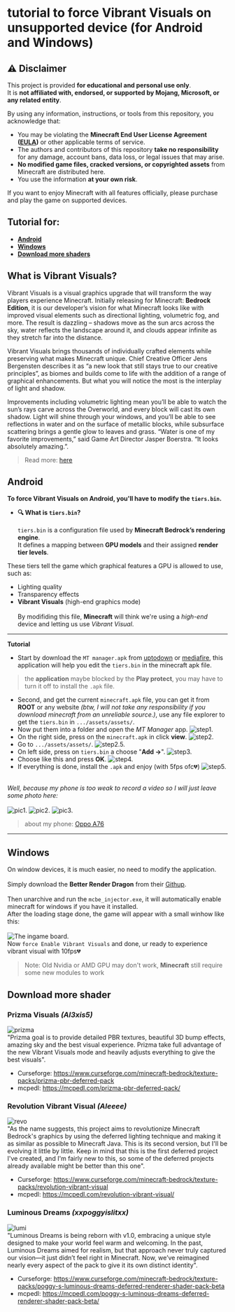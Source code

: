 # tutorial to force Vibrant Visuals on unsupported device (for Android and Windows)
## ⚠️ Disclaimer

This project is provided **for educational and personal use only**.  
It is **not affiliated with, endorsed, or supported by Mojang, Microsoft, or any related entity**.  

By using any information, instructions, or tools from this repository, you acknowledge that:

- You may be violating the **Minecraft End User License Agreement ([EULA](https://www.minecraft.net/en-us/eula))** or other applicable terms of service.  
- The authors and contributors of this repository **take no responsibility** for any damage, account bans, data loss, or legal issues that may arise.  
- **No modified game files, cracked versions, or copyrighted assets** from Minecraft are distributed here.  
- You use the information **at your own risk**.  

If you want to enjoy Minecraft with all features officially, please purchase and play the game on supported devices.  

## Tutorial for:
- **[Android](https://github.com/Iz-HaruVN/force-Vibrant-Visuals-for-unsupported-device/tree/main?tab=readme-ov-file#android)**
- **[Windows](https://github.com/Iz-HaruVN/force-Vibrant-Visuals-for-unsupported-device/tree/main?tab=readme-ov-file#windows)**
- **[Download more shaders](https://github.com/Iz-HaruVN/force-Vibrant-Visuals-for-unsupported-device?tab=readme-ov-file#download-more-shader)**
## **What is Vibrant Visuals?**
Vibrant Visuals is a visual graphics upgrade that will transform the way players experience Minecraft. Initially releasing for Minecraft: **Bedrock Edition**, it is our developer’s vision for what Minecraft looks like with improved visual elements such as directional lighting, volumetric fog, and more. The result is dazzling – shadows move as the sun arcs across the sky, water reflects the landscape around it, and clouds appear infinite as they stretch far into the distance. 

Vibrant Visuals brings thousands of individually crafted elements while preserving what makes Minecraft unique. Chief Creative Officer Jens Bergensten describes it as “a new look that still stays true to our creative principles”, as biomes and builds come to life with the addition of a range of graphical enhancements. But what you will notice the most is the interplay of light and shadow. 

Improvements including volumetric lighting mean you’ll be able to watch the sun’s rays carve across the Overworld, and every block will cast its own shadow. Light will shine through your windows, and you’ll be able to see reflections in water and on the surface of metallic blocks, while subsurface scattering brings a gentle glow to leaves and grass. “Water is one of my favorite improvements,” said Game Art Director Jasper Boerstra. “It looks absolutely amazing.”.
> Read more: [here](https://www.minecraft.net/en-us/article/minecraft-vibrant-visuals)
## Android
**To force Vibrant Visuals on Android, you'll have to modify the `tiers.bin`.**
- **🔍 What is `tiers.bin`?**\
 \
`tiers.bin` is a configuration file used by **Minecraft Bedrock’s rendering engine**.  
It defines a mapping between **GPU models** and their assigned **render tier levels**.  

These tiers tell the game which graphical features a GPU is allowed to use, such as:
- Lighting quality  
- Transparency effects  
- **Vibrant Visuals** (high-end graphics mode)\
 \
By modifiding this file, **Minecraft** will think we're using a *high-end* device and letting us use *Vibrant Visual*.
---
**Tutorial**
- Start by download the `MT manager.apk` from [uptodown](https://mt-manager.en.uptodown.com/android) or [mediafire](https://www.mediafire.com/file/2h6p0ep9hkaxxcs/mt-manager-2-19-0.apk/file), this application will help you edit the `tiers.bin` in the minecraft apk file.
> the **application** maybe blocked by the **Play protect**, you may have to turn it off to install the `.apk` file.
- Second, and get the current `minecraft.apk` file, you can get it from **ROOT** or any website *(btw, I will not take any responsibility if you download minecraft from an unreliable source.)*, use any file explorer to get the `tiers.bin` in `.../assets/assets/`.
- Now put them into a folder and open the *MT Manager* app.
![step1.](https://github.com/Iz-HaruVN/force-Vibrant-Visuals-for-unsupported-device/blob/main/assets/1.jpg)
- On the right side, press on the `minecraft.apk` in click **view**.
![step2.](https://github.com/Iz-HaruVN/force-Vibrant-Visuals-for-unsupported-device/blob/main/assets/2.jpg)
- Go to `.../assets/assets/`.
![step2.5.](https://github.com/Iz-HaruVN/force-Vibrant-Visuals-for-unsupported-device/blob/main/assets/2.5.jpg)
- On left side, press on `tiers.bin` a choose "**Add ->**".
![step3.](https://github.com/Iz-HaruVN/force-Vibrant-Visuals-for-unsupported-device/blob/main/assets/3.jpg)
- Choose like this and press **OK**.
![step4.](https://github.com/Iz-HaruVN/force-Vibrant-Visuals-for-unsupported-device/blob/main/assets/4.jpg)
- If everything is done, install the `.apk` and enjoy (with 5fps ofc💔)
![step5.](https://github.com/Iz-HaruVN/force-Vibrant-Visuals-for-unsupported-device/blob/main/assets/5.jpg)

 \
 *Well, because my phone is too weak to record a video so I will just leave some photo here:*\
  \
 ![pic1.](https://github.com/Iz-HaruVN/force-Vibrant-Visuals-for-unsupported-device/blob/main/assets/Screenshot_2025-09-13-20-13-45-66_2cbc9fd271adfa2ebd7600c42501803f.jpg)
 ![pic2.](https://github.com/Iz-HaruVN/force-Vibrant-Visuals-for-unsupported-device/blob/main/assets/Screenshot_2025-09-15-16-19-51-13_2cbc9fd271adfa2ebd7600c42501803f.jpg)
 ![pic3.](https://github.com/Iz-HaruVN/force-Vibrant-Visuals-for-unsupported-device/blob/main/assets/Screenshot_2025-09-15-16-30-19-98_2cbc9fd271adfa2ebd7600c42501803f.jpg)

> about my phone: [Oppo A76](https://www.oppo.com/en/smartphones/series-a/a76/specs/)
---
## Windows
On window devices, it is much easier, no need to modify the application.\
 \
Simply download the **Better Render Dragon** from their [Githup](https://github.com/QYCottage/BetterRenderDragon).\
 \
Then unarchive and run the `mcbe_injector.exe`, it will automatically enable minecraft for windows if you have it installed.\
After the loading stage done, the game will appear with a small winhow like this:\
 \
![The ingame board.](https://github.com/Iz-HaruVN/force-Vibrant-Visuals-for-unsupported-device/blob/main/assets/brd.png)\
Now `force Enable Vibrant Visuals` and done, ur ready to experience vibrant visual with 10fps💔
> Note: Old Nvidia or AMD GPU may don't work, **Minecraft** still require some new modules to work
## Download more shader
### Prizma Visuals *(Al3xis5)*
![prizma](https://github.com/Iz-HaruVN/force-Vibrant-Visuals-for-unsupported-device/blob/main/assets/prizma.png)\
"Prizma goal is to provide detailed PBR textures, beautiful 3D bump effects, amazing sky and the best visual experience. Prizma take full advantage of the new Vibrant Visuals mode and heavily adjusts everything to give the best visuals".
- Curseforge: https://www.curseforge.com/minecraft-bedrock/texture-packs/prizma-pbr-deferred-pack
- mcpedl: https://mcpedl.com/prizma-pbr-deferred-pack/
### Revolution Vibrant Visual *(Aleeee)*
![revo](https://github.com/Iz-HaruVN/force-Vibrant-Visuals-for-unsupported-device/blob/main/assets/revo.png)\
"As the name suggests, this project aims to revolutionize Minecraft Bedrock's graphics by using the deferred lighting technique and making it as similar as possible to Minecraft Java. This is its second version, but I'll be evolving it little by little. Keep in mind that this is the first deferred project I've created, and I'm fairly new to this, so some of the deferred projects already available might be better than this one".
- Curseforge: https://www.curseforge.com/minecraft-bedrock/texture-packs/revolution-vibrant-visual
- mcpedl: https://mcpedl.com/revolution-vibrant-visual/
### Luminous Dreams *(xxpoggyislitxx)*
![lumi](https://github.com/Iz-HaruVN/force-Vibrant-Visuals-for-unsupported-device/blob/main/assets/lumi.png)\
"Luminous Dreams is being reborn with v1.0, embracing a unique style designed to make your world feel warm and welcoming. In the past, Luminous Dreams aimed for realism, but that approach never truly captured our vision—it just didn’t feel right in Minecraft. Now, we’ve reimagined nearly every aspect of the pack to give it its own distinct identity".
- Curseforge: https://www.curseforge.com/minecraft-bedrock/texture-packs/poggy-s-luminous-dreams-deferred-renderer-shader-pack-beta
- mcpedl: https://mcpedl.com/poggy-s-luminous-dreams-deferred-renderer-shader-pack-beta/
